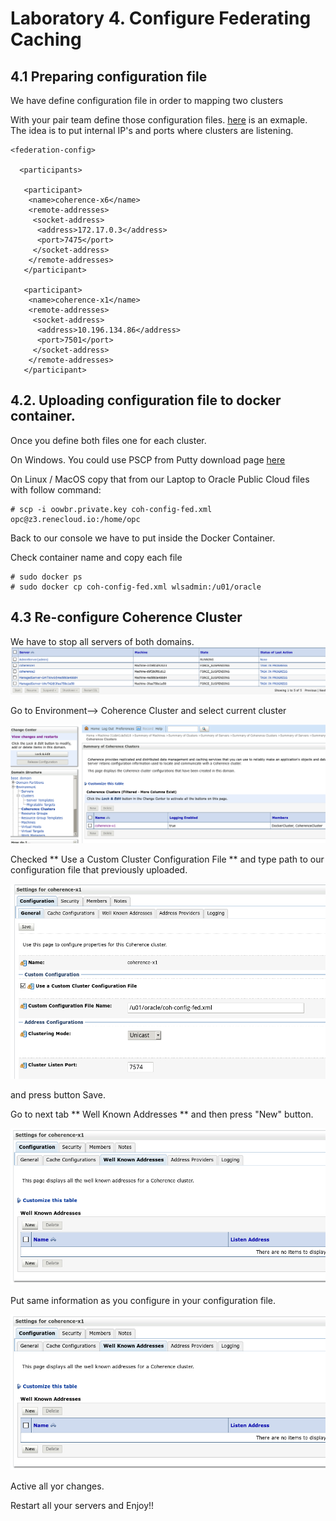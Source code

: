 # Laboratory 4. Configure Federating Caching

## 4.1 Preparing configuration file

We have define configuration file in order to mapping two clusters 

With your pair team define those configuration files. [here](https://github.com/renecloud/HOL-OOWBR/raw/master/files/coh-config-fed.xml) is an exmaple.
The idea is to put internal IP's and ports where clusters are listening. 

```
<federation-config>
 
  <participants>
   
   <participant>
    <name>coherence-x6</name>
    <remote-addresses>
     <socket-address>
      <address>172.17.0.3</address>
      <port>7475</port>
     </socket-address>
    </remote-addresses>
   </participant>
  
   <participant>
    <name>coherence-x1</name>
    <remote-addresses>
     <socket-address>
      <address>10.196.134.86</address>
      <port>7501</port>
     </socket-address>
    </remote-addresses>
   </participant>
```
## 4.2. Uploading configuration file to docker container.

Once you define both files one for each cluster. 

On Windows. You could use PSCP from Putty download page [here](http://www.chiark.greenend.org.uk/~sgtatham/putty/download.html)

On Linux / MacOS copy that from our Laptop to Oracle Public Cloud files with follow command:

```
# scp -i oowbr.private.key coh-config-fed.xml opc@z3.renecloud.io:/home/opc
```
Back to our console we have to put inside the Docker Container.

Check container name and copy each file 
```
# sudo docker ps
# sudo docker cp coh-config-fed.xml wlsadmin:/u01/oracle
```

## 4.3 Re-configure Coherence Cluster

We have to stop all servers of both domains. 
![](files/lab4-1.png)

Go to Environment--> Coherence Cluster and select current cluster

![](files/lab4-2.png)

Checked ** Use a Custom Cluster Configuration File ** and type path to our configuration file that previously uploaded.

![](files/lab4-3.png)

and press button Save.

Go to next tab ** Well Known Addresses ** and then press "New" button.

![](files/lab4-5.png)

Put same information as you configure in your configuration file.

![](files/lab4-5.png)

Active all yor changes. 

Restart all your servers and Enjoy!!











